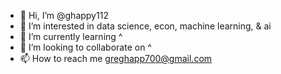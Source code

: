 - 👋 Hi, I’m @ghappy112
- 👀 I’m interested in data science, econ, machine learning, & ai
- 🌱 I’m currently learning ^
- 💞️ I’m looking to collaborate on ^
- 📫 How to reach me greghapp700@gmail.com

<!---
ghappy112/ghappy112 is a ✨ special ✨ repository because its `README.md` (this file) appears on your GitHub profile.
You can click the Preview link to take a look at your changes.
--->
